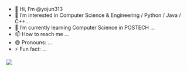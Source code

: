 - 👋 Hi, I’m @yojun313
- 👀 I’m interested in Computer Science & Engineering / Python / Java / C++...
- 🌱 I’m currently learning Computer Science in POSTECH ...
- 📫 How to reach me ...
- 😄 Pronouns: ...
- ⚡ Fun fact: ...

<!---
yojun313/yojun313 is a ✨ special ✨ repository because its `README.md` (this file) appears on your GitHub profile.
You can click the Preview link to take a look at your changes.
--->

<a href="버튼을 눌렀을 때 이동할 링크" target="_blank"><img src="https://img.shields.io/badge/뱃지레이블-배경색?style=뱃지모양&logo=로고&logoColor=로고색상"/></a>
